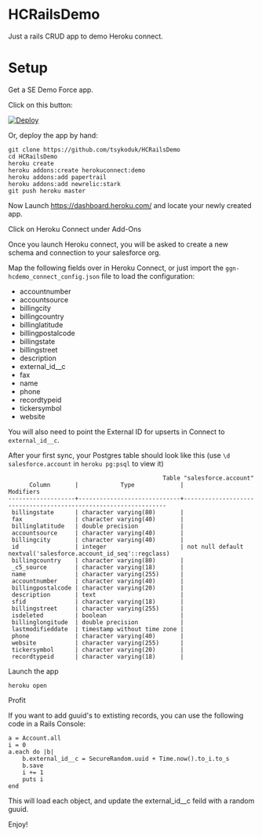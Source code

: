 HCRailsDemo
===========

Just a rails CRUD app to demo Heroku connect.


Setup
=====


Get a SE Demo Force app.

Click on this button:

[![Deploy](https://www.herokucdn.com/deploy/button.png)](https://heroku.com/deploy)

Or, deploy the app by hand:

```
git clone https://github.com/tsykoduk/HCRailsDemo
cd HCRailsDemo
heroku create
heroku addons:create herokuconnect:demo
heroku addons:add papertrail
heroku addons:add newrelic:stark
git push heroku master
```

Now Launch https://dashboard.heroku.com/ and locate your newly created app.

Click on Heroku Connect under Add-Ons

Once you launch Heroku connect, you will be asked to create a new schema and connection to your salesforce org.

Map the following fields over in Heroku Connect, or just import the `ggn-hcdemo_connect_config.json` file to load the configuration:

 * accountnumber
 * accountsource
 * billingcity
 * billingcountry
 * billinglatitude
 * billingpostalcode
 * billingstate
 * billingstreet
 * description
 * external_id__c
 * fax
 * name
 * phone
 * recordtypeid
 * tickersymbol
 * website

You will also need to point the External ID for upserts in Connect to `external_id__c`.

After your first sync, your Postgres table should look like this (use `\d salesforce.account` in `heroku pg:psql` to view it)

                                                Table "salesforce.account"
          Column       |            Type             |                            Modifiers                            
    -------------------+-----------------------------+-----------------------------------------------------------------
     billingstate      | character varying(80)       |
     fax               | character varying(40)       |
     billinglatitude   | double precision            |
     accountsource     | character varying(40)       |
     billingcity       | character varying(40)       |
     id                | integer                     | not null default nextval('salesforce.account_id_seq'::regclass)
     billingcountry    | character varying(80)       |
     _c5_source        | character varying(18)       |
     name              | character varying(255)      |
     accountnumber     | character varying(40)       |
     billingpostalcode | character varying(20)       |
     description       | text                        |
     sfid              | character varying(18)       |
     billingstreet     | character varying(255)      |
     isdeleted         | boolean                     |
     billinglongitude  | double precision            |
     lastmodifieddate  | timestamp without time zone |
     phone             | character varying(40)       |
     website           | character varying(255)      |
     tickersymbol      | character varying(20)       |
     recordtypeid      | character varying(18)       |

Launch the app
```
heroku open
```
Profit

If you want to add guuid's to extisting records, you can use the following code in a Rails Console:

```
a = Account.all
i = 0
a.each do |b|
	b.external_id__c = SecureRandom.uuid + Time.now().to_i.to_s
	b.save
	i += 1
	puts i
end
```

This will load each object, and update the external_id__c feild with a random guuid.

Enjoy!
